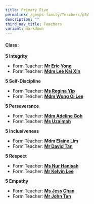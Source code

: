 ```yaml
---
title: Primary Five
permalink: /gesps-family/Teachers/p5/
description: ""
third_nav_title: Teachers
variant: markdown
---
```

#### Class:

**5 Integrity**  
*   Form Teacher: **[Mr Eric Yong](mailto:yong_junxiong_eric@schools.gov.sg)**
*   Form Teacher: **[Mdm Lee Kai Xin](mailto:lee_kai_xin@schools.gov.sg)**

**5 Self-Discipline**  
*   Form Teacher: **[Ms Regina Yip](mailto:yip_lai_kuan@schools.gov.sg)**
*   Form Teacher: **[Mdm Wong Oi Lee](mailto:wong_oi_lee@schools.gov.sg)**

**5 Perseverance**  
*   Form Teacher: **[Mdm Adeline Goh](mailto:adeline_goh_pei_yin@schools.gov.sg)**
*   Form Teacher: **[Ms Uzaimah](mailto:zai_fadzali@schools.gov.sg)**

**5 Inclusiveness**
*   Form Teacher: **[Mdm Elaine Lim](mailto:Elaine_Lim_Chiu_Wei@schools.gov.sg)**
*   Form Teacher: **[Mr David Tan](mailto:tan_hong_meng_david@schools.gov.sg)**

**5 Respect**
*   Form Teacher: **[Ms Nur Hanisah](mailto:nur_hanisah_mohd_johari_george@schools.gov.sg)**
*   Form Teacher: **[Mr Kelvin Lee](mailto:lee_kwee_ming_kelvin@schools.gov.sg)**

**5 Empathy**
*   Form Teacher: **[Ms Jess Chan](mailto:chan_hoon_seah@schools.gov.sg)**
*   Form Teacher: **[Mr John Tan](mailto:john_tan_chong_jin@schools.gov.sg)**